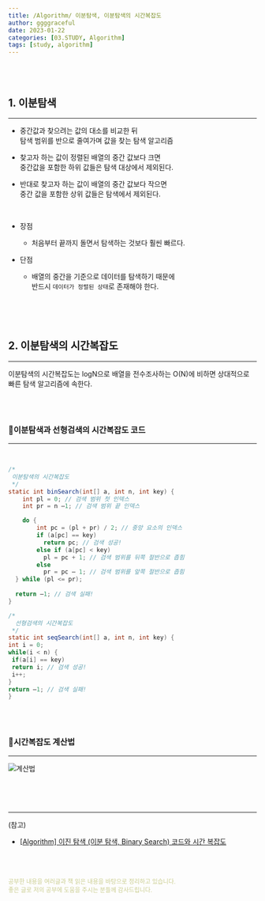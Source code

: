 ```yaml
---
title: /Algorithm/ 이분탐색, 이분탐색의 시간복잡도
author: ggggraceful
date: 2023-01-22
categories: [03.STUDY, Algorithm]
tags: [study, algorithm]
---
```


<br/>
<br/>

## 1. 이분탐색

---

- 중간값과 찾으려는 값의 대소를 비교한 뒤  
  탐색 범위를 반으로 줄여가며 값을 찾는 탐색 알고리즘

- 찾고자 하는 값이 정렬된 배열의 중간 값보다 크면  
  중간값을 포함한 하위 값들은 탐색 대상에서 제외된다. 
- 반대로 찾고자 하는 값이 배열의 중간 값보다 작으면  
  중간 값을 포함한 상위 값들은 탐색에서 제외된다.

<br/>

- 장점
  - 처음부터 끝까지 돌면서 탐색하는 것보다 훨씬 빠르다.

- 단점
  - 배열의 중간을 기준으로 데이터를 탐색하기 때문에  
    반드시 ```데이터가 정렬된 상태```로 존재해야 한다.

<br/>
<br/>
<br/>

## 2. 이분탐색의 시간복잡도

---

이분탐색의 시간복잡도는 logN으로
배열을 전수조사하는 O(N)에 비하면 상대적으로 빠른 탐색 알고리즘에 속한다.

<br/>
<br/>

### 🔸이분탐색과 선형검색의 시간복잡도 코드

---

<br/>

```java
/*
 이분탐색의 시간복잡도
 */
static int binSearch(int[] a, int n, int key) {
    int pl = 0; // 검색 범위 첫 인덱스
    int pr = n –1; // 검색 범위 끝 인덱스

    do {
        int pc = (pl + pr) / 2; // 중앙 요소의 인덱스
        if (a[pc] == key)
          return pc; // 검색 성공!
        else if (a[pc] < key)
          pl = pc + 1; // 검색 범위를 뒤쪽 절반으로 좁힘
        else
          pr = pc – 1; // 검색 범위를 앞쪽 절반으로 좁힘
  } while (pl <= pr);
	
  return –1; // 검색 실패!
}
```

```java
/*
  선형검색의 시간복잡도
 */
static int seqSearch(int[] a, int n, int key) {
int i = 0;
while(i < n) {
 if(a[i] == key)
 return i; // 검색 성공! 
 i++;
}
return –1; // 검색 실패!
}
```

<br/>
<br/>

### 🔸시간복잡도 계산법

---

![계산법](https://user-images.githubusercontent.com/109974940/214263943-c11e258f-cd21-4748-ad52-9c77f686e118.png)

<br/>
<br/>
<br/>


---

(참고)

- [[Algorithm] 이진 탐색 (이분 탐색, Binary Search) 코드와 시간 복잡도](https://kangworld.tistory.com/65)

<br/>
<br/>

<span style="font-size: 12px; color:  #cbce91"> 공부한 내용을 여러글과 책 읽은 내용을 바탕으로 정리하고 있습니다.</span>  
<span style="font-size: 12px; color:  #cbce91"> 좋은 글로 저의 공부에 도움을 주시는 분들께 감사드립니다. </span>

<!--

❤️면접예상질문 ❤️

-->


